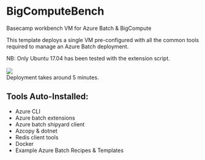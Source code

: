 # BigComputeBench

Basecamp workbench VM for Azure Batch &amp; BigCompute

This template deploys a single VM pre-configured with all the common tools required to manage an Azure Batch deployment. 

NB: Only Ubuntu 17.04 has been tested with the extension script. 
<br><br>
<a href="https://portal.azure.com/#create/Microsoft.Template/uri/https%3A%2F%2Fraw.githubusercontent.com%2Fmkiernan%2Fbigcomputebench%2Fmaster%2Fbigcomputebench.json" target="_blank">
    <img src="http://azuredeploy.net/deploybutton.png"/>
</a>
<br>
Deployment takes around 5 minutes.

## Tools Auto-Installed:
* Azure CLI
* Azure batch extensions
* Azure batch shipyard client
* Azcopy & dotnet
* Redis client tools
* Docker 
* Example Azure Batch Recipes & Templates
